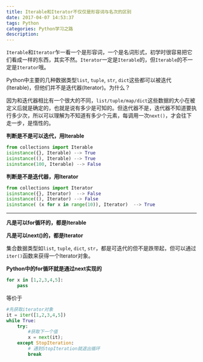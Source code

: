 ```yaml
---
title: Iterable和Iterator不仅仅是形容词与名次的区别
date: 2017-04-07 14:53:37
tags: Python
categories: Python学习之路
description:
---
```



`Iterable`和`Iterator`乍一看一个是形容词，一个是名词形式，初学时很容易把它们看成一样的东西，其实不然。`Iterator`一定是`Iterable`的，但`Iterable`的不一定是`Iterator`哦。

<!--more-->
Python中主要的几种数据类型`list`, `tuple`, `str`, `dict`这些都可以被迭代(Iterable)，但他们并不是迭代器(Iterator)。为什么？

因为和迭代器相比有一个很大的不同，`list/tuple/map/dict`这些数据的大小在被定义后就是确定的，也就是说有多少是可知的。但迭代器不是，迭代器不知道要执行多少次，所以可以理解为不知道有多少个元素，每调用一次`next()`，才会往下走一步，是惰性的。


**判断是不是可以迭代，用Iterable**

```python
from collections import Iterable  
isinstance({}, Iterable) --> True  
isinstance((), Iterable) --> True  
isinstance(100, Iterable) --> False  
```

**判断是不是迭代器，用Iterator**
```python
from collections import Iterator  
isinstance({}, Iterator)  --> False  
isinstance((), Iterator) --> False  
isinstance( (x for x in range(10)), Iterator)  --> True  
```

---

**凡是可以for循环的，都是Iterable**

**凡是可以next()的，都是Iterator**

集合数据类型如`list`, `tuple`, `dict`, `str`，都是可迭代的但不是跌带起，但可以通过`iter()`函数来获得一个Iterator对象。

**Python中的for循环就是通过next实现的**
```python
for x in [1,2,3,4,5]:  
    pass  
```

等价于
```python
#先获取iterator对象  
it = iter([1,2,3,4,5])  
while True:  
    try:  
        #获取下一个值  
        x = next(it);  
    except StopIteration:  
        # 遇到StopIteration就退出循环  
        break
```  
<!--more-->
